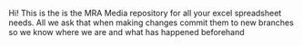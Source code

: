Hi! This is the is the MRA Media repository for all your excel spreadsheet needs. All we ask that when making changes commit them to new branches so we know where we are and what has happened beforehand
